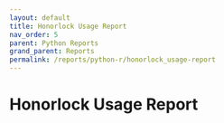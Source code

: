 ```yaml
---
layout: default
title: Honorlock Usage Report
nav_order: 5
parent: Python Reports
grand_parent: Reports
permalink: /reports/python-r/honorlock_usage-report
---
```


# Honorlock Usage Report
